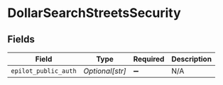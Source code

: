 # DollarSearchStreetsSecurity


## Fields

| Field                | Type                 | Required             | Description          |
| -------------------- | -------------------- | -------------------- | -------------------- |
| `epilot_public_auth` | *Optional[str]*      | :heavy_minus_sign:   | N/A                  |